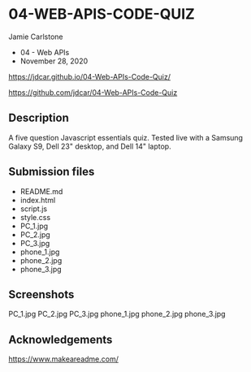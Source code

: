 # 04-WEB-APIS-CODE-QUIZ

Jamie Carlstone
- 04 - Web APIs
- November 28, 2020

https://jdcar.github.io/04-Web-APIs-Code-Quiz/

https://github.com/jdcar/04-Web-APIs-Code-Quiz


## Description

A five question Javascript essentials quiz. Tested live with a Samsung Galaxy S9, Dell 23" desktop, and Dell 14" laptop.

## Submission files

* README.md
* index.html
* script.js
* style.css
* PC_1.jpg
* PC_2.jpg
* PC_3.jpg
* phone_1.jpg
* phone_2.jpg
* phone_3.jpg

## Screenshots

PC_1.jpg
PC_2.jpg
PC_3.jpg
phone_1.jpg
phone_2.jpg
phone_3.jpg

## Acknowledgements

https://www.makeareadme.com/ 

